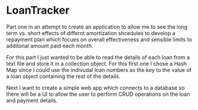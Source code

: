 # LoanTracker
Part one in an attempt to create an application to allow me to see the long term vs. short effects of differnt amortization shcedules to develop a repayment plan which focues on overall effectiveness and sensible limits to additonal amount paid each month.

For this part I just wanted to be able to read the details of each loan from a text file and store it in a collection object. For this first one I chose a Hash Map since I could use the indivudal loan numbers as the key to the value of a loan object containing the rest of the details.

Next I want to create a simple web app which connects to a database so there will be a UI to allow the user to perform CRUD operations on the loan and payment details.
